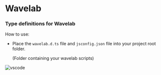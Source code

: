 # Wavelab

### Type definitions for Wavelab

How to use:

* Place the `wavelab.d.ts` file and `jsconfig.json` file into your project root folder.

  (Folder containing your wavelab scripts)

![vscode](https://i.imgur.com/x51nFO9.png)
